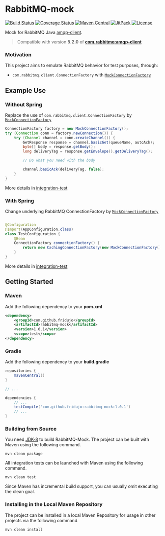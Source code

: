 # RabbitMQ-mock
[![Build Status](https://travis-ci.com/fridujo/rabbitmq-mock.svg?branch=master)](https://travis-ci.com/fridujo/rabbitmq-mock)
[![Coverage Status](https://codecov.io/gh/fridujo/rabbitmq-mock/branch/master/graph/badge.svg)](https://codecov.io/gh/fridujo/rabbitmq-mock/)
[![Maven Central](https://img.shields.io/maven-central/v/com.github.fridujo/rabbitmq-mock.svg)](https://search.maven.org/#search|ga|1|a:"rabbitmq-mock")
[![JitPack](https://jitpack.io/v/fridujo/rabbitmq-mock.svg)](https://jitpack.io/#fridujo/rabbitmq-mock)
[![License](https://img.shields.io/github/license/fridujo/spring-automocker.svg)](https://opensource.org/licenses/Apache-2.0)

Mock for RabbitMQ Java [amqp-client](https://github.com/rabbitmq/rabbitmq-java-client).

> Compatible with version **5.2.0** of [**com.rabbitmq:amqp-client**](https://github.com/rabbitmq/rabbitmq-java-client)

### Motivation

This project aims to emulate RabbitMQ behavior for test purposes, through:
* `com.rabbitmq.client.ConnectionFactory` with [`MockConnectionFactory`](src/main/java/com/github/fridujo/rabbitmq/mock/MockConnectionFactory.java)

## Example Use

### Without Spring
Replace the use of `com.rabbitmq.client.ConnectionFactory` by [`MockConnectionFactory`](src/main/java/com/github/fridujo/rabbitmq/mock/MockConnectionFactory.java)

```java
ConnectionFactory factory = new MockConnectionFactory();
try (Connection conn = factory.newConnection()) {
    try (Channel channel = conn.createChannel()) {
        GetResponse response = channel.basicGet(queueName, autoAck);
        byte[] body = response.getBody();
        long deliveryTag = response.getEnvelope().getDeliveryTag();

        // Do what you need with the body

        channel.basicAck(deliveryTag, false);
    }
}
```

More details in [integration-test](src/test/java/com/github/fridujo/rabbitmq/mock/IntegrationTest.java)

### With Spring
Change underlying RabbitMQ ConnectionFactory by [`MockConnectionFactory`](src/main/java/com/github/fridujo/rabbitmq/mock/MockConnectionFactory.java)

```java

@Configuration
@Import(AppConfiguration.class)
class TestConfiguration {
    @Bean
    ConnectionFactory connectionFactory() {
        return new CachingConnectionFactory(new MockConnectionFactory());
    }
}
```

More details in [integration-test](src/test/java/com/github/fridujo/rabbitmq/mock/spring/SpringIntegrationTest.java)

## Getting Started

### Maven
Add the following dependency to your **pom.xml**
```xml
<dependency>
    <groupId>com.github.fridujo</groupId>
    <artifactId>rabbitmq-mock</artifactId>
    <version>1.0.1</version>
    <scope>test</scope>
</dependency>
```

### Gradle
Add the following dependency to your **build.gradle**
```groovy
repositories {
	mavenCentral()
}

// ...

dependencies {
	// ...
	testCompile('com.github.fridujo:rabbitmq-mock:1.0.1')
	// ...
}
```

### Building from Source

You need [JDK-8](http://jdk.java.net/8/) to build RabbitMQ-Mock. The project can be built with Maven using the following command.
```
mvn clean package
```

All integration tests can be launched with Maven using the following command.
```
mvn clean test
```

Since Maven has incremental build support, you can usually omit executing the clean goal.

### Installing in the Local Maven Repository

The project can be installed in a local Maven Repository for usage in other projects via the following command.
```
mvn clean install
```
